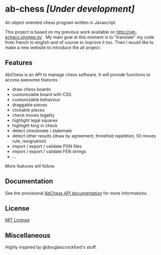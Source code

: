 # ab-chess *[Under development]*

An object oriented chess program written in Javascript. 

This project is based on my previous work available on http://net-echecs.olympe.in/ .
My main goal at this moment is to "translate" my code from french to english and of course to improve it too.
Then I would like to make a new website to introduce the all project.

## Features

AbChess is an API to manage chess software. It will provide functions to access awesome features :

* draw chess boards
* customizable board with CSS
* customizable behaviour
* draggable pieces
* clickable pieces
* check moves legality
* highlight legal squares
* highlight king in check
* detect checkmate / stalemate
* detect other results (draw by agreement, threefold repetition, 50 moves rule, resignation)
* import / export / validate PGN files
* import / export / validate FEN strings
* ...

More features will follow.

## Documentation

See the provisional [AbChess API documentation](https://github.com/Nimzozo/ab-chess/blob/master/js/abChess-0.1/readme.md) for more informations.

## License

[MIT License](https://github.com/Nimzozo/ab-chess/blob/master/LICENSE)

## Miscellaneous

Highly inspired by @douglascrockford's stuff.
